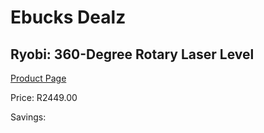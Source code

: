 
# Ebucks Dealz
## Ryobi: 360-Degree Rotary Laser Level
[Product Page](https://www.ebucks.com/web/shop/productSelected.do?prodId=315069772&catId=370101825)

Price: R2449.00

Savings: 


	
